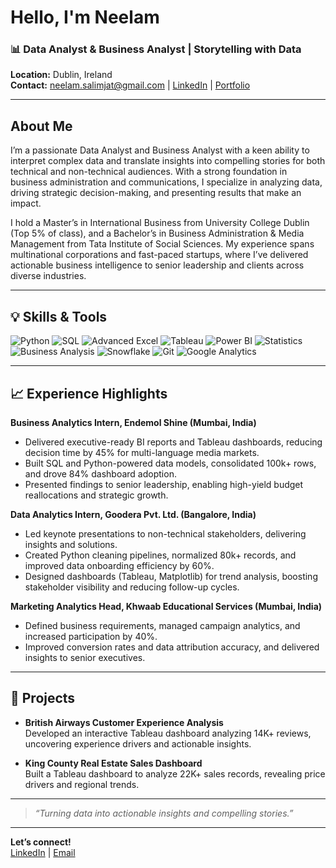 # Hello, I'm Neelam

### 📊 Data Analyst & Business Analyst | Storytelling with Data

**Location:** Dublin, Ireland  
**Contact:** [neelam.salimjat@gmail.com](mailto:neelam.salimjat@gmail.com) | [LinkedIn](https://www.linkedin.com/in/neelam-jat) | [Portfolio](#)

---

## About Me

I’m a passionate Data Analyst and Business Analyst with a keen ability to interpret complex data and translate insights into compelling stories for both technical and non-technical audiences. With a strong foundation in business administration and communications, I specialize in analyzing data, driving strategic decision-making, and presenting results that make an impact.

I hold a Master’s in International Business from University College Dublin (Top 5% of class), and a Bachelor’s in Business Administration & Media Management from Tata Institute of Social Sciences. My experience spans multinational corporations and fast-paced startups, where I’ve delivered actionable business intelligence to senior leadership and clients across diverse industries.

---

## 💡 Skills & Tools

![Python](https://img.shields.io/badge/-Python-black?style=flat-square&logo=python)
![SQL](https://img.shields.io/badge/-SQL-black?style=flat-square&logo=mysql)
![Advanced Excel](https://img.shields.io/badge/-Excel-black?style=flat-square&logo=microsoft-excel)
![Tableau](https://img.shields.io/badge/-Tableau-black?style=flat-square&logo=tableau)
![Power BI](https://img.shields.io/badge/-PowerBI-black?style=flat-square&logo=powerbi)
![Statistics](https://img.shields.io/badge/-Statistics-black?style=flat-square&logo=r)
![Business Analysis](https://img.shields.io/badge/-Business%20Analysis-black?style=flat-square&logo=google-analytics)
![Snowflake](https://img.shields.io/badge/-Snowflake-black?style=flat-square&logo=snowflake)
![Git](https://img.shields.io/badge/-Git-black?style=flat-square&logo=git)
![Google Analytics](https://img.shields.io/badge/-Google%20Analytics-black?style=flat-square&logo=google-analytics)

---

## 📈 Experience Highlights

**Business Analytics Intern, Endemol Shine (Mumbai, India)**
- Delivered executive-ready BI reports and Tableau dashboards, reducing decision time by 45% for multi-language media markets.
- Built SQL and Python-powered data models, consolidated 100k+ rows, and drove 84% dashboard adoption.
- Presented findings to senior leadership, enabling high-yield budget reallocations and strategic growth.

**Data Analytics Intern, Goodera Pvt. Ltd. (Bangalore, India)**
- Led keynote presentations to non-technical stakeholders, delivering insights and solutions.
- Created Python cleaning pipelines, normalized 80k+ records, and improved data onboarding efficiency by 60%.
- Designed dashboards (Tableau, Matplotlib) for trend analysis, boosting stakeholder visibility and reducing follow-up cycles.

**Marketing Analytics Head, Khwaab Educational Services (Mumbai, India)**
- Defined business requirements, managed campaign analytics, and increased participation by 40%.
- Improved conversion rates and data attribution accuracy, and delivered insights to senior executives.

---

## 🌟 Projects

- **British Airways Customer Experience Analysis**  
  Developed an interactive Tableau dashboard analyzing 14K+ reviews, uncovering experience drivers and actionable insights.

- **King County Real Estate Sales Dashboard**  
  Built a Tableau dashboard to analyze 22K+ sales records, revealing price drivers and regional trends.

---


> *“Turning data into actionable insights and compelling stories.”*

---

**Let’s connect!**  
[LinkedIn](https://www.linkedin.com/in/neelam-jat) | [Email](mailto:neelam.salimjat@gmail.com)
